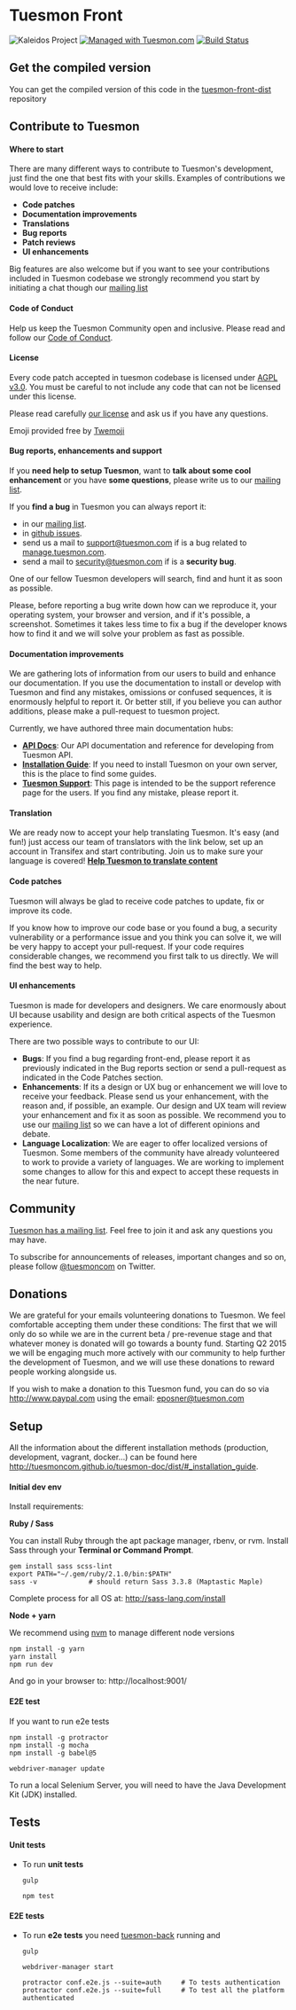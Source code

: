 # Tuesmon Front #

![Kaleidos Project](http://kaleidos.net/static/img/badge.png "Kaleidos Project")
[![Managed with Tuesmon.com](https://img.shields.io/badge/managed%20with-TUESMON.io-709f14.svg)](https://manage.tuesmon.com/project/tuesmon/ "Managed with Tuesmon.com")
[![Build Status](https://img.shields.io/travis/tuesmoncom/tuesmon-front.svg)](https://travis-ci.org/tuesmoncom/tuesmon-front "Build Status")

## Get the compiled version ##

You can get the compiled version of this code in the
[tuesmon-front-dist](http://github.com/tuesmoncom/tuesmon-front-dist) repository


## Contribute to Tuesmon ##

#### Where to start ####

There are many different ways to contribute to Tuesmon's development, just find the one that best fits with your skills. Examples of contributions we would love to receive include:

- **Code patches**
- **Documentation improvements**
- **Translations**
- **Bug reports**
- **Patch reviews**
- **UI enhancements**

Big features are also welcome but if you want to see your contributions included in Tuesmon codebase we strongly recommend you start by initiating a chat though our [mailing list](http://groups.google.co.uk/d/forum/tuesmoncom)


#### Code of Conduct ####

Help us keep the Tuesmon Community open and inclusive. Please read and follow our [Code of Conduct](https://github.com/tuesmoncom/code-of-conduct/blob/master/CODE_OF_CONDUCT.md).


#### License ####

Every code patch accepted in tuesmon codebase is licensed under [AGPL v3.0](http://www.gnu.org/licenses/agpl-3.0.html). You must be careful to not include any code that can not be licensed under this license.

Please read carefully [our license](https://github.com/tuesmoncom/tuesmon-front/blob/master/LICENSE) and ask us if you have any questions.

Emoji provided free by [Twemoji](https://github.com/twitter/twemoji)

#### Bug reports, enhancements and support ####

If you **need help to setup Tuesmon**, want to **talk about some cool enhancement** or you have **some questions**, please write us to our [mailing list](http://groups.google.com/d/forum/tuesmoncom).

If you **find a bug** in Tuesmon you can always report it:

- in our [mailing list](http://groups.google.com/d/forum/tuesmoncom).
- in [github issues](https://github.com/tuesmoncom/tuesmon-front/issues).
- send us a mail to support@tuesmon.com if is a bug related to [manage.tuesmon.com](https://manage.tuesmon.com).
- send a mail to security@tuesmon.com if is a **security bug**.

One of our fellow Tuesmon developers will search, find and hunt it as soon as possible.

Please, before reporting a bug write down how can we reproduce it, your operating system, your browser and version, and if it's possible, a screenshot. Sometimes it takes less time to fix a bug if the developer knows how to find it and we will solve your problem as fast as possible.


#### Documentation improvements ####

We are gathering lots of information from our users to build and enhance our documentation. If you use the documentation to install or develop with Tuesmon and find any mistakes, omissions or confused sequences, it is enormously helpful to report it. Or better still, if you believe you can author additions, please make a pull-request to tuesmon project.

Currently, we have authored three main documentation hubs:

- **[API Docs](https://github.com/tuesmoncom/tuesmon-doc)**: Our API documentation and reference for developing from Tuesmon API.
- **[Installation Guide](https://github.com/tuesmoncom/tuesmon-doc)**: If you need to install Tuesmon on your own server, this is the place to find some guides.
- **[Tuesmon Support](https://github.com/tuesmoncom/tuesmon-doc)**: This page is intended to be the support reference page for the users. If you find any mistake, please report it.


#### Translation ####

We are ready now to accept your help translating Tuesmon. It's easy (and fun!) just access our team of translators with the link below, set up an account in Transifex and start contributing. Join us to make sure your language is covered! **[Help Tuesmon to translate content](https://www.transifex.com/signup/ "Help Tuesmon to translate content")**


#### Code patches ####

Tuesmon will always be glad to receive code patches to update, fix or improve its code.

If you know how to improve our code base or you found a bug, a security vulnerability or a performance issue and you think you can solve it, we will be very happy to accept your pull-request. If your code requires considerable changes, we recommend you first  talk to us directly. We will find the best way to help.


#### UI enhancements ####

Tuesmon is made for developers and designers. We care enormously about UI because usability and design are both critical aspects of the Tuesmon experience.

There are two possible ways to contribute to our UI:
- **Bugs**: If you find a bug regarding front-end, please report it as previously indicated in the Bug reports section or send a pull-request as indicated in the Code Patches section.
- **Enhancements**: If its a design or UX bug or enhancement we will love to receive your feedback. Please send us your enhancement, with the reason and, if possible, an example. Our design and UX team will review your enhancement and fix it as soon as possible. We recommend you to use our [mailing list](http://groups.google.co.uk/d/forum/tuesmoncom) so we can have a lot of different opinions and debate.
- **Language Localization**: We are eager to offer localized versions of Tuesmon. Some members of the community have already volunteered to work to provide a variety of languages. We are working to implement some changes to allow for this and expect to accept these requests in the near future.



## Community ##

[Tuesmon has a mailing list](http://groups.google.com/d/forum/tuesmoncom). Feel free to join it and ask any questions you may have.

To subscribe for announcements of releases, important changes and so on, please follow [@tuesmoncom](https://twitter.com/tuesmoncom) on Twitter.


## Donations ##

We are grateful for your emails volunteering donations to Tuesmon. We feel comfortable accepting them under these conditions: The first that we will only do so while we are in the current beta / pre-revenue stage and that whatever money is donated will go towards a bounty fund. Starting Q2 2015 we will be engaging much more actively with our community to help further the development of Tuesmon, and we will use these donations to reward people working alongside us.

If you wish to make a donation to this Tuesmon fund, you can do so via http://www.paypal.com using the email: eposner@tuesmon.com


## Setup ##

All the information about the different installation methods (production, development, vagrant, docker...) can be found here http://tuesmoncom.github.io/tuesmon-doc/dist/#_installation_guide.

#### Initial dev env ####

Install requirements:

**Ruby / Sass**

You can install Ruby through the apt package manager, rbenv, or rvm.
Install Sass through your **Terminal or Command Prompt**.

```
gem install sass scss-lint
export PATH="~/.gem/ruby/2.1.0/bin:$PATH"
sass -v             # should return Sass 3.3.8 (Maptastic Maple)
```

Complete process for all OS at: http://sass-lang.com/install

**Node + yarn**

We recommend using [nvm](https://github.com/creationix/nvm) to manage different node versions
```
npm install -g yarn
yarn install
npm run dev
```

And go in your browser to: http://localhost:9001/

#### E2E test ####

If you want to run e2e tests

```
npm install -g protractor
npm install -g mocha
npm install -g babel@5

webdriver-manager update
```

To run a local Selenium Server, you will need to have the Java Development Kit (JDK) installed.

## Tests ##

#### Unit tests ####

- To run **unit tests**

  ```
  gulp
  ```
  ```
  npm test
  ```

#### E2E tests ####

- To run **e2e tests** you need [tuesmon-back](https://github.com/tuesmoncom/tuesmon-back) running and

  ```
  gulp
  ```
  ```
  webdriver-manager start
  ```
  ```
  protractor conf.e2e.js --suite=auth     # To tests authentication
  protractor conf.e2e.js --suite=full     # To test all the platform authenticated
  ```
